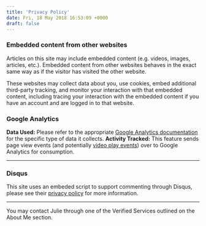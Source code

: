 ```yaml
---
title: 'Privacy Policy'
date: Fri, 18 May 2018 16:53:09 +0000
draft: false
---
```


### Embedded content from other websites

Articles on this site may include embedded content (e.g. videos, images, articles, etc.). Embedded content from other websites behaves in the exact same way as if the visitor has visited the other website.

These websites may collect data about you, use cookies, embed additional third-party tracking, and monitor your interaction with that embedded content, including tracing your interaction with the embedded content if you have an account and are logged in to that website.

### Google Analytics

**Data Used:** Please refer to the appropriate [Google Analytics documentation](https://developers.google.com/analytics/resources/concepts/gaConceptsTrackingOverview#howAnalyticsGetsData) for the specific type of data it collects. **Activity Tracked:** This feature sends page view events (and potentially [video play events](https://jetpackme.wordpress.com/support/for-your-privacy-policy/#video-hosting)) over to Google Analytics for consumption.

* * *

### Disqus

This site uses an embeded script to support commenting through Disqus, please see their [privacy policy](https://help.disqus.com/en/articles/1717103-disqus-privacy-policy) for more information.

* * *

You may contact Julie through one of the Verified Services outlined on the About Me section.
